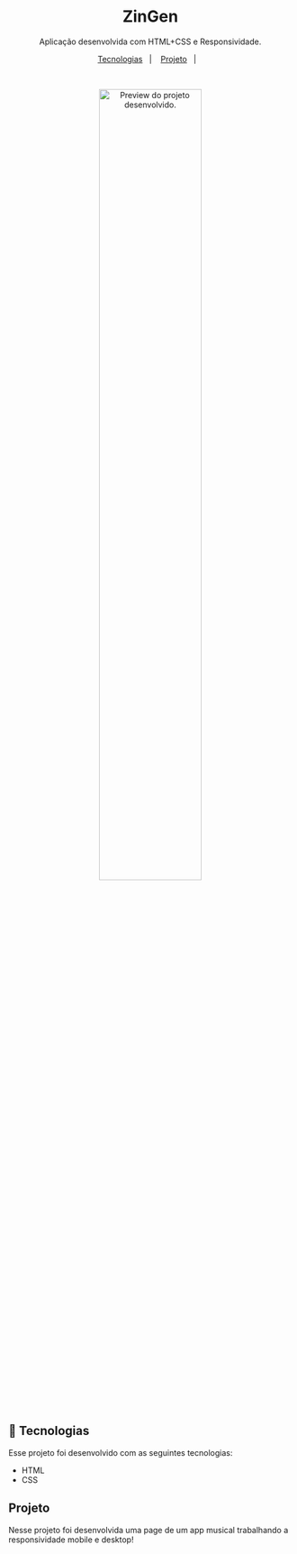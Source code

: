 <h1 align="center">ZinGen </h1>

<p align="center">
Aplicação desenvolvida com HTML+CSS e Responsividade.
</p>

<p align="center">
  <a href="#-tecnologias">Tecnologias</a>&nbsp;&nbsp;&nbsp;|&nbsp;&nbsp;&nbsp;
  <a href="#-projeto">Projeto</a>&nbsp;&nbsp;&nbsp;|&nbsp;&nbsp;&nbsp;
</p>

<br>

<p align="center">
  <img alt="Preview do projeto desenvolvido." src="https://github.com/user-attachments/assets/5e0b263b-e8ec-4911-b1d5-10e0016d6a33" width="60%">
</p>

## 🚀 Tecnologias

Esse projeto foi desenvolvido com as seguintes tecnologias:

- HTML
- CSS

## Projeto

Nesse projeto foi desenvolvida uma page de um app musical trabalhando a responsividade mobile e desktop!
